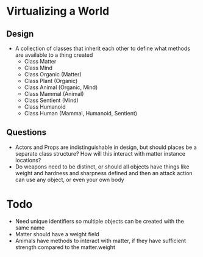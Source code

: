 #  Virtualizing a World

## Design
- A collection of classes that inherit each other to define what methods are available to a thing created
    - Class Matter
    - Class Mind
    - Class Organic (Matter)
    - Class Plant (Organic)
    - Class Animal (Organic, Mind)
    - Class Mammal (Animal)
    - Class Sentient (Mind)
    - Class Humanoid
    - Class Human (Mammal, Humanoid, Sentient)

## Questions
- Actors and Props are indistinguishable in design, but should places be a separate class structure? How will this interact with matter instance locations?
- Do weapons need to be distinct, or should all objects have things like weight and hardness and sharpness defined and then an attack action can use any object, or even your own body

# Todo
- Need unique identifiers so multiple objects can be created with the same name
- Matter should have a weight field
- Animals have methods to interact with matter, if they have sufficient strength compared to the matter.weight  